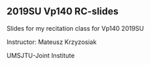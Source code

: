 2019SU Vp140 RC-slides
-------

Slides for my recitation class for Vp140 2019SU

Instructor: Mateusz Krzyzosiak

UMSJTU-Joint Institute
